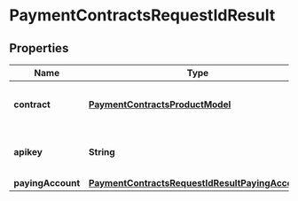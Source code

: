 
# PaymentContractsRequestIdResult

## Properties
Name | Type | Description | Notes
------------ | ------------- | ------------- | -------------
**contract** | [**PaymentContractsProductModel**](PaymentContractsProductModel.md) | The payment contract object | 
**apikey** | **String** | Returns the apikey of the created merchant | 
**payingAccount** | [**PaymentContractsRequestIdResultPayingAccount**](PaymentContractsRequestIdResultPayingAccount.md) |  | 




